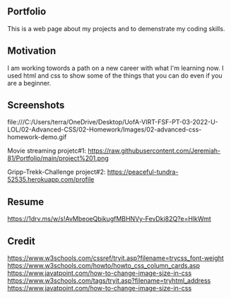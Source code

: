 ## Portfolio

This is a web page about my projects and to demenstrate my coding skills.

## Motivation

I am working towords a path on a new career with what I'm learning now. I used html and css to show some of the things that you can do even if you are a beginner.

## Screenshots

file:///C:/Users/terra/OneDrive/Desktop/UofA-VIRT-FSF-PT-03-2022-U-LOL/02-Advanced-CSS/02-Homework/Images/02-advanced-css-homework-demo.gif

Movie streaming projetc#1: https://raw.githubusercontent.com/Jeremiah-81/Portfolio/main/project%201.png

Gripp-Trekk-Challenge project#2: https://peaceful-tundra-52535.herokuapp.com/profile

## Resume

https://1drv.ms/w/s!AvMbeoeQbikugfMBHNVy-FevDki82Q?e=HlkWmt

## Credit

https://www.w3schools.com/cssref/tryit.asp?filename=trycss_font-weight
https://www.w3schools.com/howto/howto_css_column_cards.asp
https://www.javatpoint.com/how-to-change-image-size-in-css
https://www.w3schools.com/tags/tryit.asp?filename=tryhtml_address
https://www.javatpoint.com/how-to-change-image-size-in-css
